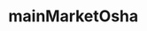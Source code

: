 # mainMarketOsha

<!-- git@github.com:vitusvictor/mainMarketOsha.git -->
<!-- git commit --amend --reset-author -->